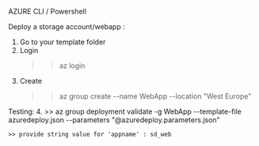 AZURE CLI / Powershell

Deploy a storage account/webapp :
1. Go to your template folder
2. Login   
    >> az login
3.  Create 
    >> az group create --name WebApp --location "West Europe"

Testing:
4.  >> az group deployment validate -g WebApp --template-file   azuredeploy.json --parameters "@azuredeploy.parameters.json"  
 
    >> provide string value for 'appname' : sd_web

  

